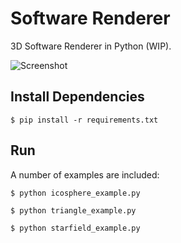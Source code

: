 # Software Renderer

3D Software Renderer in Python (WIP).

![Screenshot](http://screenclippr.com/YPusZ/#.png)

## Install Dependencies

```
$ pip install -r requirements.txt
```
## Run

A number of examples are included:

```
$ python icosphere_example.py
```
```
$ python triangle_example.py
```
```
$ python starfield_example.py
```
